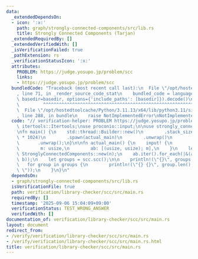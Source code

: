 ```yaml
---
data:
  _extendedDependsOn:
  - icon: ':x:'
    path: graph/strongly-connected-components/src/lib.rs
    title: Strongly Connected Components (Tarjan)
  _extendedRequiredBy: []
  _extendedVerifiedWith: []
  _isVerificationFailed: true
  _pathExtension: rs
  _verificationStatusIcon: ':x:'
  attributes:
    PROBLEM: https://judge.yosupo.jp/problem/scc
    links:
    - https://judge.yosupo.jp/problem/scc
  bundledCode: "Traceback (most recent call last):\n  File \"/opt/hostedtoolcache/Python/3.11.13/x64/lib/python3.11/site-packages/onlinejudge_verify/documentation/build.py\"\
    , line 71, in _render_source_code_stat\n    bundled_code = language.bundle(stat.path,\
    \ basedir=basedir, options={'include_paths': [basedir]}).decode()\n          \
    \         ^^^^^^^^^^^^^^^^^^^^^^^^^^^^^^^^^^^^^^^^^^^^^^^^^^^^^^^^^^^^^^^^^^^^^^^^^^^^^^^^^\n\
    \  File \"/opt/hostedtoolcache/Python/3.11.13/x64/lib/python3.11/site-packages/onlinejudge_verify/languages/rust.py\"\
    , line 288, in bundle\n    raise NotImplementedError\nNotImplementedError\n"
  code: "// verification-helper: PROBLEM https://judge.yosupo.jp/problem/scc\n\nuse\
    \ itertools::Itertools;\nuse proconio::input;\n\nuse strongly_connected_components::StronglyConnectedComponents;\n\
    \nfn main() {\n    std::thread::Builder::new()\n        .stack_size(64 * 1024\
    \ * 1024)\n        .spawn(actual_main)\n        .unwrap()\n        .join()\n \
    \       .unwrap();\n}\n\nfn actual_main() {\n    input! {\n        n: usize,\n\
    \        m: usize,\n        ab: [(usize, usize); m],\n    }\n    let mut scc =\
    \ StronglyConnectedComponents::new(n);\n    ab.iter().for_each(|&(a, b)| scc.add_edge(a,\
    \ b));\n    let groups = scc.scc();\n\n    println!(\"{}\", groups.len());\n \
    \   for group in groups {\n        println!(\"{} {}\", group.len(), group.iter().join(\"\
    \ \"));\n    }\n}\n"
  dependsOn:
  - graph/strongly-connected-components/src/lib.rs
  isVerificationFile: true
  path: verification/library-checker/scc/src/main.rs
  requiredBy: []
  timestamp: '2025-09-06 15:04:09+09:00'
  verificationStatus: TEST_WRONG_ANSWER
  verifiedWith: []
documentation_of: verification/library-checker/scc/src/main.rs
layout: document
redirect_from:
- /verify/verification/library-checker/scc/src/main.rs
- /verify/verification/library-checker/scc/src/main.rs.html
title: verification/library-checker/scc/src/main.rs
---
```

